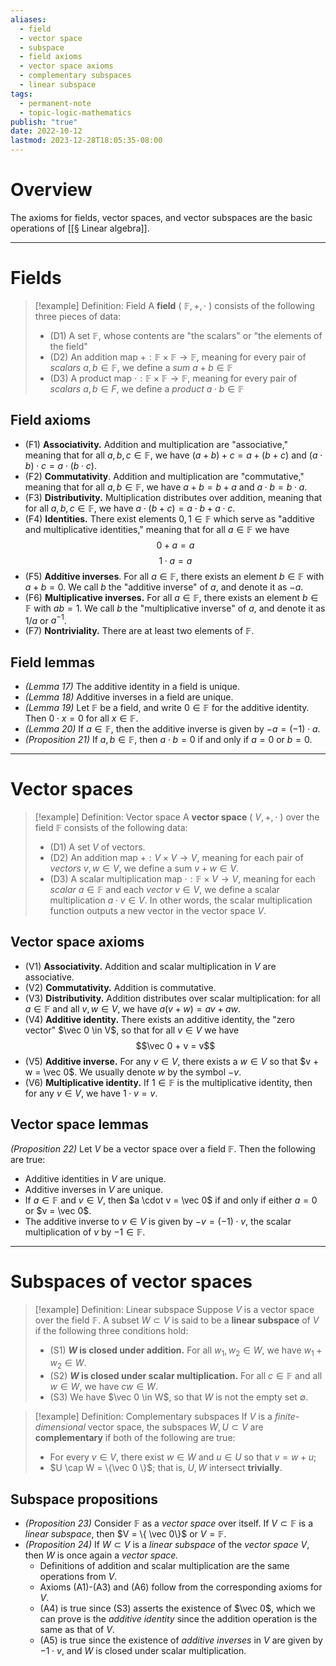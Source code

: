 ```yaml
---
aliases:
  - field
  - vector space
  - subspace
  - field axioms
  - vector space axioms
  - complementary subspaces
  - linear subspace
tags:
  - permanent-note
  - topic-logic-mathematics
publish: "true"
date: 2022-10-12
lastmod: 2023-12-28T18:05:35-08:00
---
```

# Overview

The axioms for fields, vector spaces, and vector subspaces are the basic operations of [[§ Linear algebra]].

---
# Fields

>[!example] Definition: Field 
>A **field** ( $\mathbb F, +, \cdot$ ) consists of the following three pieces of data:
>- (D1) A set $\mathbb F$, whose contents are "the scalars" or "the elements of the field"
>- (D2) An addition map $+ : \mathbb F \times \mathbb F \to \mathbb F$, meaning for every pair of *scalars* $a,b \in \mathbb F$, we define a *sum* $a + b \in \mathbb F$
>- (D3) A product map $\cdot : \mathbb F \times \mathbb F \to \mathbb F$, meaning for every pair of *scalars* $a, b \in F$, we define a *product* $a \cdot b \in \mathbb F$

## Field axioms
- (F1) **Associativity.** Addition and multiplication are "associative," meaning that for all $a,b,c \in \mathbb F$, we have $(a+b)+c = a + (b+ c)$ and $(a \cdot b) \cdot c = a \cdot (b \cdot c)$.
- (F2) **Commutativity**. Addition and multiplication are "commutative," meaning that for all $a,b \in \mathbb F$, we have $a + b = b + a$ and $a \cdot b = b \cdot a$.
- (F3) **Distributivity.** Multiplication distributes over addition, meaning that for all $a,b,c \in \mathbb F$, we have $a \cdot (b + c) = a \cdot b + a \cdot c$.
- (F4) **Identities.** There exist elements $0,1 \in \mathbb F$ which serve as "additive and multiplicative identities," meaning that for all $a \in \mathbb F$ we have
$$ 0+a =a $$
$$1 \cdot a = a$$
- (F5) **Additive inverses**. For all $a \in \mathbb F$, there exists an element $b \in \mathbb F$ with $a + b = 0$. We call $b$ the "additive inverse" of $a$, and denote it as $-a$.
- (F6) **Multiplicative inverses.** For all $a \in \mathbb F$, there exists an element $b \in \mathbb F$ with $ab = 1$. We call $b$ the "multiplicative inverse" of $a$, and denote it as $1/a$ or $a^{-1}$.
- (F7) **Nontriviality.** There are at least two elements of $\mathbb F$.

## Field lemmas
- *(Lemma 17)* The additive identity in a field is unique.
- *(Lemma 18)* Additive inverses in a field are unique.
- *(Lemma 19)* Let $\mathbb F$ be a field, and write $0 \in \mathbb F$ for the additive identity. Then $0 \cdot x = 0$ for all $x \in \mathbb F$. 
- *(Lemma 20)* If $a \in \mathbb F$, then the additive inverse is given by $-a = (-1) \cdot a$.
- *(Proposition 21)* If $a,b \in \mathbb F$, then $a \cdot b = 0$ if and only if $a = 0$ or $b = 0$.

---
# Vector spaces

>[!example] Definition: Vector space
>A **vector space** ( $V, + , \cdot$ ) over the field $\mathbb F$ consists of the following data:
>- (D1) A set $V$ of vectors.
>- (D2) An addition map $+ : V \times V \to V$, meaning for each pair of *vectors* $v,w \in V$, we define a sum $v + w \in V$.
>- (D3) A scalar multiplication map $\cdot : \mathbb F \times V \to V$, meaning for each *scalar* $a \in \mathbb F$ and each *vector* $v \in V$, we define a scalar multiplication $a \cdot v \in V$. In other words, the scalar multiplication function outputs a new vector in the vector space $V$.

## Vector space axioms
- (V1) **Associativity.** Addition and scalar multiplication in $V$ are associative.
- (V2) **Commutativity.** Addition is commutative.
- (V3) **Distributivity.** Addition distributes over scalar multiplication: for all $a \in \mathbb F$ and all $v,w \in V$, we have $a(v+w) = av + aw$.
- (V4) **Additive identity.** There exists an additive identity, the "zero vector" $\vec 0 \in V$, so that for all $v \in V$ we have $$\vec 0 + v = v$$
- (V5) **Additive inverse.** For any $v \in V$, there exists a $w \in V$ so that $v + w = \vec 0$. We usually denote $w$ by the symbol $-v$.
- (V6) **Multiplicative identity.** If $1 \in \mathbb F$ is the multiplicative identity, then for any $v \in V$, we have $1 \cdot v = v$. 

## Vector space lemmas
*(Proposition 22)* Let $V$ be a vector space over a field $\mathbb F$. Then the following are true:
- Additive identities in $V$ are unique.
- Additive inverses in $V$ are unique.
- If $a \in \mathbb F$ and $v \in V$, then $a \cdot v = \vec 0$ if and only if either $a = 0$ or $v = \vec 0$.
- The additive inverse to $v \in V$ is given by $-v = (-1) \cdot v$, the scalar multiplication of $v$ by $-1 \in \mathbb F$.

---
# Subspaces of vector spaces

>[!example] Definition: Linear subspace
>Suppose $V$ is a vector space over the field $\mathbb F$. A subset $W \subset V$ is said to be a **linear subspace** of $V$ if the following three conditions hold:
>- (S1) **$W$ is closed under addition.** For all $w_1, w_2 \in W$, we have $w_1 + w_2 \in W.$
>- (S2) **$W$ is closed under scalar multiplication.** For all $c \in \mathbb F$ and all $w \in W$, we have $cw \in W$.
>- (S3) We have $\vec 0 \in W$, so that $W$ is not the empty set $\emptyset$.

>[!example] Definition: Complementary subspaces
> If $V$ is a *finite-dimensional* vector space, the subspaces $W,U \subset V$ are **complementary** if both of the following are true:
>- For every $v \in V$, there exist $w \in W$ and $u \in U$ so that $v = w + u$;
>- $U \cap W = \{\vec 0 \}$; that is, $U,W$ intersect **trivially**.
## Subspace propositions
- *(Proposition 23)* Consider $\mathbb F$ as a *vector space* over itself. If $V \subset \mathbb F$ is a *linear subspace*, then $V = \{ \vec 0\}$ or $V = \mathbb F$.
- *(Proposition 24)* If $W \subset V$ is a *linear subspace* of the *vector space* $V$, then $W$ is once again a *vector space.*
	- Definitions of addition and scalar multiplication are the same operations from $V$.
	- Axioms (A1)-(A3) and (A6) follow from the corresponding axioms for $V$.
	- (A4) is true since (S3) asserts the existence of $\vec 0$, which we can prove is the *additive identity* since the addition operation is the same as that of $V$.
	- (A5) is true since the existence of *additive inverses* in $V$ are given by $-1 \cdot v$, and $W$ is closed under scalar multiplication.

